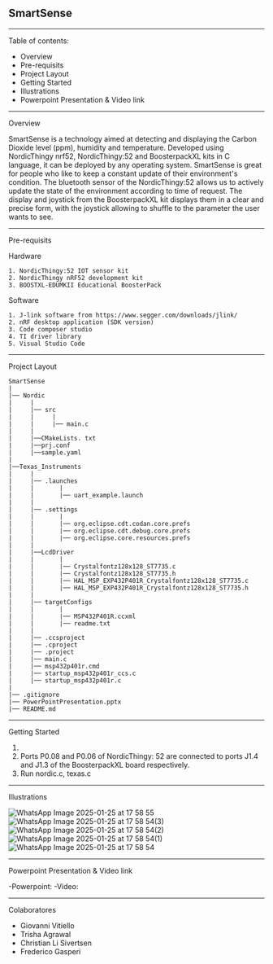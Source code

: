 ## SmartSense
***
Table of contents:
- Overview
- Pre-requisits
- Project Layout
- Getting Started
- Illustrations
- Powerpoint Presentation & Video link

***
Overview

SmartSense is a technology aimed at detecting and displaying the Carbon Dioxide level (ppm), humidity and temperature. Developed using NordicThingy nrf52, NordicThingy:52 and BoosterpackXL kits in C language, it can be deployed by any operating system. SmartSense is great for people who like to keep a constant update of their environment's condition. The bluetooth sensor of the NordicThingy:52 allows us to actively update the state of the environment according to time of request. The display and joystick from the BoosterpackXL kit displays them in a clear and precise form, with the joystick allowing to shuffle to the parameter the user wants to see. 
***
Pre-requisits

  Hardware
  
    1. NordicThingy:52 IOT sensor kit
    2. NordicThingy nRF52 development kit
    3. BOOSTXL-EDUMKII Educational BoosterPack
    
  Software
  
    1. J-link software from https://www.segger.com/downloads/jlink/
    2. nRF desktop application (SDK version)
    3. Code composer studio
    4. TI driver library
    5. Visual Studio Code
***
Project Layout

    SmartSense
    |
    |── Nordic
    |     |
    |     |── src
    |     |     |
    |     |     |── main.c
    |     |
    |     |──CMakeLists. txt
    |     |──prj.conf
    |     |──sample.yaml
    |
    |──Texas_Instruments
    |     |
    |     |── .launches
    |     |       |
    |     |       |── uart_example.launch
    |     |
    |     |── .settings
    |     |       |
    |     |       |── org.eclipse.cdt.codan.core.prefs
    |     |       |── org.eclipse.cdt.debug.core.prefs
    |     |       |── org.eclipse.core.resources.prefs
    |     |
    |     |──LcdDriver
    |     |       |
    |     |       |── Crystalfontz128x128_ST7735.c
    |     |       |── Crystalfontz128x128_ST7735.h
    |     |       |── HAL_MSP_EXP432P401R_Crystalfontz128x128_ST7735.c
    |     |       |── HAL_MSP_EXP432P401R_Crystalfontz128x128_ST7735.h
    |     |
    |     |── targetConfigs
    |     |       |
    |     |       |── MSP432P401R.ccxml
    |     |       |── readme.txt
    |     |
    |     |── .ccsproject
    |     |── .cproject
    |     |── .project
    |     |── main.c
    |     |── msp432p401r.cmd
    |     |── startup_msp432p401r_ccs.c
    |     |── startup_msp432p401r.c
    |
    |── .gitignore
    |── PowerPointPresentation.pptx
    |── README.md

***
Getting Started

1. 
2. Ports P0.08 and P0.06 of NordicThingy: 52 are connected to ports J1.4 and J1.3 of the BoosterpackXL board respectively.
3. Run nordic.c, texas.c
***
Illustrations

![WhatsApp Image 2025-01-25 at 17 58 55](https://github.com/user-attachments/assets/e2e87625-18a6-4f4d-934e-8101017b1eb6)
![WhatsApp Image 2025-01-25 at 17 58 54(3)](https://github.com/user-attachments/assets/35f27e1b-5c13-4a1b-b196-42a63d383394)
![WhatsApp Image 2025-01-25 at 17 58 54(2)](https://github.com/user-attachments/assets/d4d73d66-21f5-448d-89d1-df2ad340629d)
![WhatsApp Image 2025-01-25 at 17 58 54(1)](https://github.com/user-attachments/assets/984bb302-fd9f-4567-9c96-3622faf180af)
![WhatsApp Image 2025-01-25 at 17 58 54](https://github.com/user-attachments/assets/bf45d9d5-d4f8-447c-9cda-a076ba398405)
****
Powerpoint Presentation & Video link

-Powerpoint: 
-Video: 
****
Colaboratores

- Giovanni Vitiello
- Trisha Agrawal
- Christian Li Sivertsen
- Frederico Gasperi
